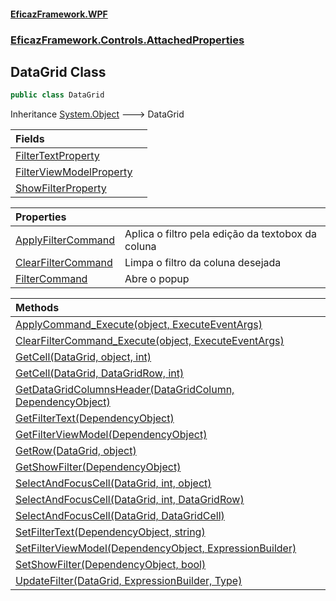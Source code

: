 #### [EficazFramework.WPF](EficazFrameworkWPF.md 'EficazFramework WPF')
### [EficazFramework.Controls.AttachedProperties](EficazFrameworkWPF.md#EficazFramework.Controls.AttachedProperties 'EficazFramework.Controls.AttachedProperties')

## DataGrid Class

```csharp
public class DataGrid
```

Inheritance [System.Object](https://docs.microsoft.com/en-us/dotnet/api/System.Object 'System.Object') &#129106; DataGrid

| Fields | |
| :--- | :--- |
| [FilterTextProperty](EficazFramework.Controls.AttachedProperties/DataGrid/FilterTextProperty.md 'EficazFramework.Controls.AttachedProperties.DataGrid.FilterTextProperty') | |
| [FilterViewModelProperty](EficazFramework.Controls.AttachedProperties/DataGrid/FilterViewModelProperty.md 'EficazFramework.Controls.AttachedProperties.DataGrid.FilterViewModelProperty') | |
| [ShowFilterProperty](EficazFramework.Controls.AttachedProperties/DataGrid/ShowFilterProperty.md 'EficazFramework.Controls.AttachedProperties.DataGrid.ShowFilterProperty') | |

| Properties | |
| :--- | :--- |
| [ApplyFilterCommand](EficazFramework.Controls.AttachedProperties/DataGrid/ApplyFilterCommand.md 'EficazFramework.Controls.AttachedProperties.DataGrid.ApplyFilterCommand') | Aplica o filtro pela edição da textobox da coluna |
| [ClearFilterCommand](EficazFramework.Controls.AttachedProperties/DataGrid/ClearFilterCommand.md 'EficazFramework.Controls.AttachedProperties.DataGrid.ClearFilterCommand') | Limpa o filtro da coluna desejada |
| [FilterCommand](EficazFramework.Controls.AttachedProperties/DataGrid/FilterCommand.md 'EficazFramework.Controls.AttachedProperties.DataGrid.FilterCommand') | Abre o popup |

| Methods | |
| :--- | :--- |
| [ApplyCommand_Execute(object, ExecuteEventArgs)](EficazFramework.Controls.AttachedProperties/DataGrid/ApplyCommand_Execute(object,ExecuteEventArgs).md 'EficazFramework.Controls.AttachedProperties.DataGrid.ApplyCommand_Execute(object, EficazFramework.Events.ExecuteEventArgs)') | |
| [ClearFilterCommand_Execute(object, ExecuteEventArgs)](EficazFramework.Controls.AttachedProperties/DataGrid/ClearFilterCommand_Execute(object,ExecuteEventArgs).md 'EficazFramework.Controls.AttachedProperties.DataGrid.ClearFilterCommand_Execute(object, EficazFramework.Events.ExecuteEventArgs)') | |
| [GetCell(DataGrid, object, int)](EficazFramework.Controls.AttachedProperties/DataGrid/GetCell(DataGrid,object,int).md 'EficazFramework.Controls.AttachedProperties.DataGrid.GetCell(System.Windows.Controls.DataGrid, object, int)') | |
| [GetCell(DataGrid, DataGridRow, int)](EficazFramework.Controls.AttachedProperties/DataGrid/GetCell(DataGrid,DataGridRow,int).md 'EficazFramework.Controls.AttachedProperties.DataGrid.GetCell(System.Windows.Controls.DataGrid, System.Windows.Controls.DataGridRow, int)') | |
| [GetDataGridColumnsHeader(DataGridColumn, DependencyObject)](EficazFramework.Controls.AttachedProperties/DataGrid/GetDataGridColumnsHeader(DataGridColumn,DependencyObject).md 'EficazFramework.Controls.AttachedProperties.DataGrid.GetDataGridColumnsHeader(System.Windows.Controls.DataGridColumn, System.Windows.DependencyObject)') | |
| [GetFilterText(DependencyObject)](EficazFramework.Controls.AttachedProperties/DataGrid/GetFilterText(DependencyObject).md 'EficazFramework.Controls.AttachedProperties.DataGrid.GetFilterText(System.Windows.DependencyObject)') | |
| [GetFilterViewModel(DependencyObject)](EficazFramework.Controls.AttachedProperties/DataGrid/GetFilterViewModel(DependencyObject).md 'EficazFramework.Controls.AttachedProperties.DataGrid.GetFilterViewModel(System.Windows.DependencyObject)') | |
| [GetRow(DataGrid, object)](EficazFramework.Controls.AttachedProperties/DataGrid/GetRow(DataGrid,object).md 'EficazFramework.Controls.AttachedProperties.DataGrid.GetRow(System.Windows.Controls.DataGrid, object)') | |
| [GetShowFilter(DependencyObject)](EficazFramework.Controls.AttachedProperties/DataGrid/GetShowFilter(DependencyObject).md 'EficazFramework.Controls.AttachedProperties.DataGrid.GetShowFilter(System.Windows.DependencyObject)') | |
| [SelectAndFocusCell(DataGrid, int, object)](EficazFramework.Controls.AttachedProperties/DataGrid/SelectAndFocusCell(DataGrid,int,object).md 'EficazFramework.Controls.AttachedProperties.DataGrid.SelectAndFocusCell(System.Windows.Controls.DataGrid, int, object)') | |
| [SelectAndFocusCell(DataGrid, int, DataGridRow)](EficazFramework.Controls.AttachedProperties/DataGrid/SelectAndFocusCell(DataGrid,int,DataGridRow).md 'EficazFramework.Controls.AttachedProperties.DataGrid.SelectAndFocusCell(System.Windows.Controls.DataGrid, int, System.Windows.Controls.DataGridRow)') | |
| [SelectAndFocusCell(DataGrid, DataGridCell)](EficazFramework.Controls.AttachedProperties/DataGrid/SelectAndFocusCell(DataGrid,DataGridCell).md 'EficazFramework.Controls.AttachedProperties.DataGrid.SelectAndFocusCell(System.Windows.Controls.DataGrid, System.Windows.Controls.DataGridCell)') | |
| [SetFilterText(DependencyObject, string)](EficazFramework.Controls.AttachedProperties/DataGrid/SetFilterText(DependencyObject,string).md 'EficazFramework.Controls.AttachedProperties.DataGrid.SetFilterText(System.Windows.DependencyObject, string)') | |
| [SetFilterViewModel(DependencyObject, ExpressionBuilder)](EficazFramework.Controls.AttachedProperties/DataGrid/SetFilterViewModel(DependencyObject,ExpressionBuilder).md 'EficazFramework.Controls.AttachedProperties.DataGrid.SetFilterViewModel(System.Windows.DependencyObject, EficazFramework.Expressions.ExpressionBuilder)') | |
| [SetShowFilter(DependencyObject, bool)](EficazFramework.Controls.AttachedProperties/DataGrid/SetShowFilter(DependencyObject,bool).md 'EficazFramework.Controls.AttachedProperties.DataGrid.SetShowFilter(System.Windows.DependencyObject, bool)') | |
| [UpdateFilter(DataGrid, ExpressionBuilder, Type)](EficazFramework.Controls.AttachedProperties/DataGrid/UpdateFilter(DataGrid,ExpressionBuilder,Type).md 'EficazFramework.Controls.AttachedProperties.DataGrid.UpdateFilter(System.Windows.Controls.DataGrid, EficazFramework.Expressions.ExpressionBuilder, System.Type)') | |
